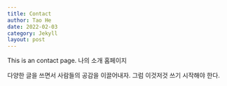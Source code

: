 ```yaml
---
title: Contact
author: Tao He
date: 2022-02-03
category: Jekyll
layout: post
---
```


This is an contact page.
나의 소개 홈페이지

다양한 글을 쓰면서 사람들의 공감을 이끌어내자.
그럼 이것저것 쓰기 시작해야 한다.